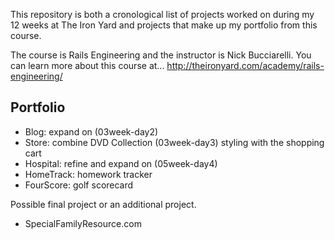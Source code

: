 This repository is both a cronological list of projects worked on during my 12 weeks at The Iron Yard and projects that make up my portfolio from this course.

The course is Rails Engineering and the instructor is Nick Bucciarelli.
You can learn more about this course at...
http://theironyard.com/academy/rails-engineering/

Portfolio
---------
* Blog:       expand on (03week-day2)
* Store:      combine DVD Collection (03week-day3) 
              styling with the shopping cart
* Hospital:   refine and expand on (05week-day4)
* HomeTrack:  homework tracker
* FourScore:  golf scorecard

Possible final project or an additional project.
* SpecialFamilyResource.com